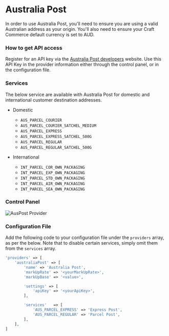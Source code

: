 # Australia Post

In order to use Australia Post, you'll need to ensure you are using a valid Australian address as your origin. You'll also need to ensure your Craft Commerce default currency is set to AUD.

### How to get API access

Register for an API key via the [Australia Post developers](https://developers.auspost.com.au/apis/pacpcs-registration) website. Use this API Key in the provider information either through the control panel, or in the configuration file.

### Services

The below service are available with Australia Post for domestic and international customer destination addresses.

- Domestic
    
    - `AUS_PARCEL_COURIER`
    - `AUS_PARCEL_COURIER_SATCHEL_MEDIUM`
    - `AUS_PARCEL_EXPRESS`
    - `AUS_PARCEL_EXPRESS_SATCHEL_500G`
    - `AUS_PARCEL_REGULAR`
    - `AUS_PARCEL_REGULAR_SATCHEL_500G`
- International
    
    - `INT_PARCEL_COR_OWN_PACKAGING`
    - `INT_PARCEL_EXP_OWN_PACKAGING`
    - `INT_PARCEL_STD_OWN_PACKAGING`
    - `INT_PARCEL_AIR_OWN_PACKAGING`
    - `INT_PARCEL_SEA_OWN_PACKAGING`

### Control Panel

![AusPost Provider](/uploads/plugins/postie/auspost-provider.png)

### Configuration File

Add the following code to your configuration file under the `providers` array, as per the below. Note that to disable certain services, simply omit them from the `services` array.

```php
'providers' => [
    'australiaPost' => [
        'name' => 'Australia Post',
        'markUpRate' => '<yourMarkUpRate>',
        'markUpBase' => '<value>',

        'settings' => [
            'apiKey' => '<yourApiKey>',
        ],

        'services'   => [
            'AUS_PARCEL_EXPRESS' => 'Express Post',
            'AUS_PARCEL_REGULAR' => 'Parcel Post',
        ],
    ],
]
```
